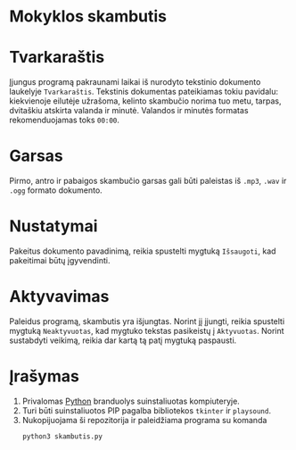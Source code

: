 # Mokyklos skambutis
# Tvarkaraštis
Įjungus programą pakraunami laikai iš nurodyto tekstinio dokumento laukelyje `Tvarkaraštis`. Tekstinis dokumentas pateikiamas tokiu pavidalu:
kiekvienoje eilutėje užrašoma, kelinto skambučio norima tuo metu, tarpas, dvitaškiu atskirta valanda ir minutė. Valandos ir minutės formatas rekomenduojamas toks `00:00`.
# Garsas
Pirmo, antro ir pabaigos skambučio garsas gali būti paleistas iš `.mp3`, `.wav` ir `.ogg` formato dokumento.
# Nustatymai
Pakeitus dokumento pavadinimą, reikia spustelti mygtuką `Išsaugoti`, kad pakeitimai būtų įgyvendinti.
# Aktyvavimas
Paleidus programą, skambutis yra išjungtas. Norint jį įjungti, reikia spustelti mygtuką `Neaktyvuotas`, kad mygtuko tekstas pasikeistų į `Aktyvuotas`. Norint sustabdyti veikimą, reikia dar kartą tą patį mygtuką paspausti.
# Įrašymas
1. Privalomas [Python](https://www.python.org/downloads/) branduolys suinstaliuotas kompiuteryje.
2. Turi būti suinstaliuotos PIP pagalba bibliotekos `tkinter` ir `playsound`.
3. Nukopijuojama ši repozitorija ir paleidžiama programa su komanda
    ```python
    python3 skambutis.py
    ```
